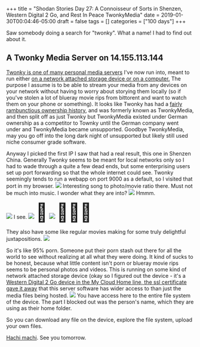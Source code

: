 +++
title = "Shodan Stories Day 27: A Connoisseur of Sorts in Shenzen, Western Digital 2 Go, and Rest In Peace TwonkyMedia"
date = 2019-01-30T00:04:46-05:00
draft = false
tags = []
categories = ["100 days"]
+++

Saw somebody doing a search for "twonky". What a name! I had to find out about it.

## A Twonky Media Server on 14.155.113.144
[Twonky is one of many personal media servers](http://www.lynxtechnology.com/twonky-overview) I've now run into, meant to run either [on a network attached storage device or on a computer.](https://twonky.com/index.html) The purpose I assume is to be able to stream your media from any devices on your network without having to worry about storying them locally (so if you've stolen a lot of blueray movie rips from bittorent and want to watch them on your phone or something). It looks like Twonky has had a [fairly rambunctious ownership history](https://en.wikipedia.org/wiki/TwonkyMedia_server), and was formerly known as TwonkyMedia, and then split off as just Twonky but TwonkyMedia existed under German ownership as a competitor to Townky until the German company went under and TwonkyMedia became unsupported. Goodbye TwonkyMedia, may you go off into the long dark night of unsupported but likely still used niche consumer grade software.

Anyway I picked the first IP I saw that had a real result, this one in Shenzen China. Generally Twonky seems to be meant for local networks only so I had to wade through a quite a few dead ends, but some enterprising users set up port forwarding so that the whole internet could see. Twonky seemingly tends to run a webapp on port 9000 as a default, so I visited that port in my browser.
![](/images/100Days/Day27/twonky.png)
Interesting song to photo/movie ratio there. Must not be much into music. I wonder what they are into?
![](/images/100Days/Day27/bangin.png)
Hmmm.

![](/images/100Days/Day27/wankit.png)
I see.
![](/images/100Days/Day27/hornydoc.png)
<font size="50">🧐</font>
![](/images/100Days/Day27/pissing.png)
<font size="50">🧐🧐🧐</font>

They also have some like regular movies making for some truly delightful juxtapositions.
![](/images/100Days/Day27/readyplayerone.png)

So it's like 95% porn. Someone put their porn stash out there for all the world to see without realizing at all what they were doing. It kind of sucks to be honest, because what little content isn't porn or blueray movie rips seems to be personal photos and videos. This is running on some kind of network attached storage device (okay so I figured out the device - it's a [Western Digital 2 Go device in the My Cloud Home line, the ssl certificate gave it away](https://support.wdc.com/knowledgebase/answer.aspx?h=p1&ID=19493&lang=en&p=207) that this server software has wider access to than just the media files being hosted.
![](/images/100Days/Day27/filesystem.png)
You have access here to the entire file system of the device. The part I blocked out was the person's name, which they are using as their home folder.

So you can download any file on the device, explore the file system, upload your own files.

[Hachi machi](https://www.youtube.com/watch?v=O4foeo3oY-E). See you tomorrow.
